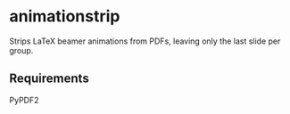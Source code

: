 # animationstrip
Strips LaTeX beamer animations from PDFs, leaving only the last slide per group.

## Requirements
PyPDF2
